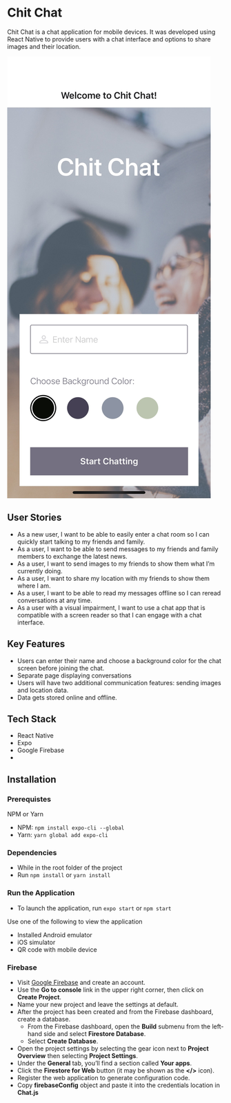 # Chit Chat

Chit Chat is a chat application for mobile devices. It was developed using React Native to provide users with a chat interface and options to share images and their location.

![Chit Chat home page showing user input options: name and background color](readmeImages/chit-chat-home.jpg)

## User Stories

* As a new user, I want to be able to easily enter a chat room so I can quickly start talking to my friends and family.
* As a user, I want to be able to send messages to my friends and family members to exchange the latest news.
* As a user, I want to send images to my friends to show them what I’m currently doing.
* As a user, I want to share my location with my friends to show them where I am.
* As a user, I want to be able to read my messages offline so I can reread conversations at any time.
* As a user with a visual impairment, I want to use a chat app that is compatible with a screen reader so that I can engage with a chat interface.


## Key Features

* Users can enter their name and choose a background color for the chat screen before joining the chat.
* Separate page displaying conversations
* Users will have two additional communication features: sending images and location data.
* Data gets stored online and offline.

## Tech Stack

* React Native
* Expo
* Google Firebase
* 

## Installation

### Prerequistes

NPM or Yarn

* NPM: `npm install expo-cli --global`
* Yarn: `yarn global add expo-cli`

### Dependencies

* While in the root folder of the project
* Run `npm install` or `yarn install`

### Run the Application

* To launch the application, run `expo start` or `npm start`

Use one of the following to view the application

* Installed Android emulator
* iOS simulator
* QR code with mobile device

### Firebase

* Visit [Google Firebase](https://firebase.google.com/) and create an account.
* Use the **Go to console** link in the upper right corner, then click on **Create Project**.
* Name your new project and leave the settings at default.
* After the project has been created and from the Firebase dashboard, create a database.
  * From the Firebase dashboard, open the **Build** submenu from the left-hand side and select **Firestore Database**.
  * Select **Create Database**.
* Open the project settings by selecting the gear icon next to **Project Overview** then selecting **Project Settings**.
* Under the **General** tab, you’ll find a section called **Your apps**.
* Click the **Firestore for Web** button (it may be shown as the **</>** icon).
* Register the web application to generate configuration code.
* Copy **firebaseConfig** object and paste it into the credentials location in **Chat.js**